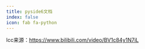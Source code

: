 ```yaml
---
title: pyside6文档
index: false
icon: fab fa-python
---
```


lcc来源：https://www.bilibili.com/video/BV1c84y1N7iL
